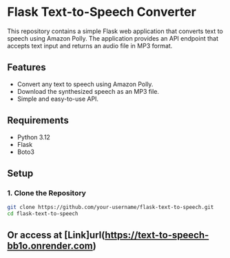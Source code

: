 # Flask Text-to-Speech Converter

This repository contains a simple Flask web application that converts text to speech using Amazon Polly. The application provides an API endpoint that accepts text input and returns an audio file in MP3 format.

## Features

- Convert any text to speech using Amazon Polly.
- Download the synthesized speech as an MP3 file.
- Simple and easy-to-use API.

## Requirements

- Python 3.12
- Flask
- Boto3

## Setup

### 1. Clone the Repository

```bash
git clone https://github.com/your-username/flask-text-to-speech.git
cd flask-text-to-speech
```
## Or access at [Link]url(https://text-to-speech-bb1o.onrender.com)
